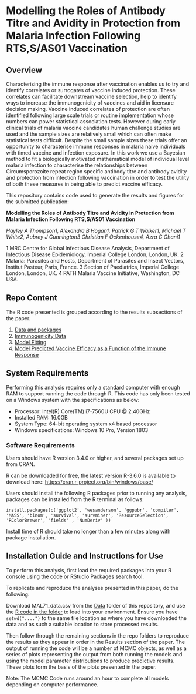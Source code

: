 # Modelling the Roles of Antibody Titre and Avidity in Protection from Malaria Infection Following RTS,S/AS01 Vaccination 

## Overview 

Characterising the immune response after vaccination enables us to try and identify correlates or surrogates of vaccine induced protection. These correlates can facilitate downstream vaccine selection, help to identify ways to increase the immunogenicity of vaccines and aid in licensure decision making. Vaccine induced correlates of protection are often identified following large scale trials or routine implementation whose numbers can power statistical association tests. However during early clinical trials of malaria vaccine candidates human challenge studies are used and the sample sizes are relatively small which can often make statistical tests difficult. Despite the small sample sizes these trials offer an opportunity to characterise immune responses in malaria naive individuals with timed vaccine and infection exposure. In this work we use a Bayesian method to fit a biologically motivated mathematical model of individual level malaria infection to characterise the relationships between Circumsporozoite repeat region specific antibody titre and antibody avidity and protection from infection following vaccination in order to test the utility of both these measures in being able to predict vaccine efficacy.

This repository contains code used to generate the results and figures for the submitted publication:


**Modelling the Roles of Antibody Titre and Avidity in Protection from Malaria Infection Following RTS,S/AS01 Vaccination**

*Hayley A Thompson1*, *Alexandra B Hogan1, Patrick G T Walker1, Michael T White2, Aubrey J Cunnington3 Christian F Ockenhouse4, Azra C Ghani1* 

1 MRC Centre for Global Infectious Disease Analysis, Department of Infectious Disease Epidemiology, Imperial College London, London, UK. 2 Malaria: Parasites and Hosts, Department of Parasites and Insect Vectors, Institut Pasteur, Paris, France. 3 Section of Paediatrics, Imperial College London, London, UK. 4 PATH Malaria Vaccine Initiative, Washington, DC USA. 

## Repo Content 
The R code presented is grouped according to the results subsections of the paper. 
1. [Data and packages](Data)
2. [Immunogenicity Data](R1_Immunogenicity_Data)
3. [Model Fitting](R2_Model_Fitting)
4. [Model Predicted Vaccine Efficacy as a Function of the Immune Response](R3_Efficacy_Function_IR)

## System Requirements  
Performing this analysis requires only a standard computer with enough RAM to support running the code through R. This code has only been tested on a Windows system with the specifications as below:

* Processor: Intel(R) Core(TM) i7-7560U CPU @ 2.40GHz 
* Installed RAM: 16.0GB
* System Type: 64-bit operating system x4 based processor
* Windows specifications: Windows 10 Pro, Version 1803

### Software Requirements  
Users should have R version 3.4.0 or higher, and several packages set up from CRAN.

R can be downloaded for free, the latest version R-3.6.0 is available to download here: https://cran.r-project.org/bin/windows/base/ 

Users should install the following R packages prior to running any analysis, packages can be installed from the R terminal as follows: 

```install.packages(c('ggplot2', 'wesanderson', 'ggpubr', 'compiler', 'MASS', 'binom', 'survival', 'survminer', 'ResourceSelection', 'RColorBrewer', 'fields' , 'NumDeriv' )) ```

Install time of R should take no longer than a few minutes along with package installation. 

## Installation Guide and Instructions for Use 
To perform this analysis, first load the required packages into your R console using the code or RStudio Packages search tool.  

To replicate and reproduce the analyses presented in this paper, do the following:

Download MAL71_data.csv from the [Data](Data) folder of this repository, and use the [R code in the folder](Data/data_processing) to load into your environment. Ensure you have ```setwd("....")``` to the same file location as where you have downloaded the data and as such a suitable location to store processed results. 

Then follow through the remaining sections in the repo folders to reproduce the results as they appear in order in the Results section of the paper. The output of running the code will be a number of MCMC objects, as well as a series of plots representing the output from both running the models and using the model parameter distributions to produce predictive results. These plots form the basis of the plots presented in the paper. 

Note: The MCMC Code runs around an hour to complete all models depending on computer performance. 

